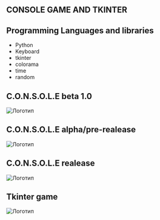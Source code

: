 ## CONSOLE GAME AND TKINTER

## Programming Languages and libraries
- Python
- Keyboard
- tkinter
- colorama
- time
- random

## C.O.N.S.O.L.E beta 1.0
![Логотип](./img/Console.png)

## C.O.N.S.O.L.E alpha/pre-realease
![Логотип](./img/console-beta.png)

## C.O.N.S.O.L.E realease
![Логотип](./img/console-realease.png)

## Tkinter game
![Логотип](./img/tkinter.png)